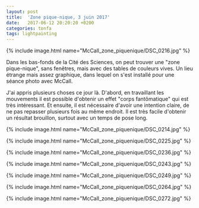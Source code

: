 ```yaml
---
layout: post
title:  'Zone pique-nique, 3 juin 2017'
date:   2017-06-12 20:20:20 +0200
categories: tonfa
tags: lightpainting
---
```


{% include image.html name="McCall_zone_piquenique/DSC_0216.jpg" %}

Dans les bas-fonds de la Cité des Sciences, on peut trouver une "zone pique-nique", sans fenêtres, mais avec des tables de couleurs vives. Un lieu étrange mais assez graphique, dans lequel on s'est installé pour une séance photo avec McCall.

<!--more-->

J'ai appris plusieurs choses ce jour là. D'abord, en travaillant les mouvements il est possible d'obtenir un effet "corps fantômatique" qui est très intéressant. Et ensuite, il est nécessaire d'avoir une intention claire, de ne pas repasser plusieurs fois au même endroit. Il est très facile d'obtenir un résultat brouillon, surtout avec un temps de pose long.

{% include image.html name="McCall_zone_piquenique/DSC_0214.jpg" %}

{% include image.html name="McCall_zone_piquenique/DSC_0225.jpg" %}

{% include image.html name="McCall_zone_piquenique/DSC_0236.jpg" %}

{% include image.html name="McCall_zone_piquenique/DSC_0243.jpg" %}

{% include image.html name="McCall_zone_piquenique/DSC_0249.jpg" %}

{% include image.html name="McCall_zone_piquenique/DSC_0264.jpg" %}

{% include image.html name="McCall_zone_piquenique/DSC_0272.jpg" %}

